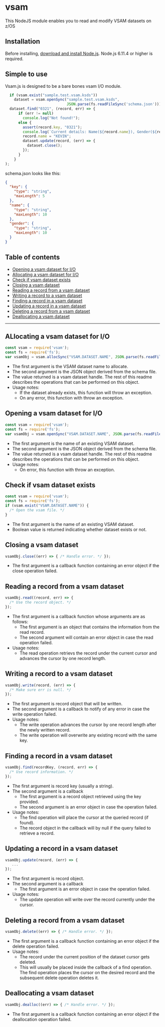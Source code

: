 # vsam
This NodeJS module enables you to read and modify VSAM datasets on z/OS

## Installation

<!--
This is a [Node.js](https://nodejs.org/en/) module available through the
[npm registry](https://www.npmjs.com/).
-->

Before installing, [download and install Node.js](https://developer.ibm.com/node/sdk/ztp/).
Node.js 6.11.4 or higher is required.

## Simple to use

Vsam.js is designed to be a bare bones vsam I/O module.

```js
  if (vsam.exist("sample.test.vsam.ksds"))
    dataset = vsam.openSync("sample.test.vsam.ksds",
                            JSON.parse(fs.readFileSync('schema.json')));
  dataset.find("0321", (record, err) => {
      if (err != null)
        console.log("Not found!");
      else {
        assert(record.key, "0321");
        console.log(`Current details: Name(${record.name}), Gender(${record.gender})`);
        record.name = "KEVIN";
        dataset.update(record, (err) => {
          dataset.close();
        });
      }
    }
);
```
schema.json looks like this:

```json
{
  "key": {
    "type": "string",
    "maxLength": 5
  },
  "name": {
    "type": "string",
    "maxLength": 10
  },
  "gender": {
    "type": "string",
    "maxLength": 10
  }
}
```

## Table of contents

- [Opening a vsam dataset for I/O](#opening-a-vsam-dataset-for-io)
- [Allocating a vsam dataset for I/O](#allocating-a-vsam-dataset-for-io)
- [Check if vsam dataset exists](#check-if-vsam-dataset-exists)
- [Closing a vsam dataset](#closing-a-vsam-dataset)
- [Reading a record from a vsam dataset](#reading-a-record-from-a-vsam-dataset)
- [Writing a record to a vsam dataset](#writing-a-record-to-a-vsam-dataset)
- [Finding a record in a vsam dataset](#finding-a-record-in-a-vsam-dataset)
- [Updating a record in a vsam dataset](#updating-a-record-in-a-vsam-dataset)
- [Deleting a record from a vsam dataset](#deleting-a-record-from-a-vsam-dataset)
- [Deallocating a vsam dataset](#deallocating-a-vsam-dataset)

---

## ALlocating a vsam dataset for I/O

```js
const vsam = require('vsam');
const fs = require('fs');
var vsamObj = vsam.allocSync("VSAM.DATASET.NAME", JSON.parse(fs.readFileSync('schema.json')));
```

* The first argument is the VSAM dataset name to allocate.
* The second argument is the JSON object derived from the schema file.
* The value returned is a vsam dataset handle. The rest of this readme describes the operations that can be performed on this object.
* Usage notes:
  * If the dataset already exists, this function will throw an exception.
  * On any error, this function with throw an exception.

## Opening a vsam dataset for I/O

```js
const vsam = require('vsam');
const fs = require('fs');
var vsamObj = vsam.openSync("VSAM.DATASET.NAME", JSON.parse(fs.readFileSync('schema.json')));
```

* The first argument is the name of an existing VSAM dataset.
* The second argument is the JSON object derived from the schema file.
* The value returned is a vsam dataset handle. The rest of this readme describes the operations that can be performed on this object.
* Usage notes:
  * On error, this function with throw an exception.

## Check if vsam dataset exists

```js
const vsam = require('vsam');
const fs = require('fs');
if (vsam.exist("VSAM.DATASET.NAME")) {
  /* Open the vsam file. */
}
```

* The first argument is the name of an existing VSAM dataset.
* Boolean value is returned indicating whether dataset exists or not.

## Closing a vsam dataset

```js
vsamObj.close((err) => { /* Handle error. */ });
```

* The first argument is a callback function containing an error object if the close operation failed.

## Reading a record from a vsam dataset

```js
vsamObj.read((record, err) => { 
  /* Use the record object. */
});
```

* The first argument is a callback function whose arguments are as follows:
  * The first argument is an object that contains the information from the read record.
  * The second argument will contain an error object in case the read operation failed.
* Usage notes:
  * The read operation retrievs the record under the current cursor and advances the cursor by one record length.

## Writing a record to a vsam dataset

```js
vsamObj.write(record, (err) => { 
  /* Make sure err is null. */
});
```

* The first argument is record object that will be written.
* The second argument is a callback to notify of any error in case the write operation failed.
* Usage notes:
  * The write operation advances the cursor by one record length after the newly written record.
  * The write operation will overwrite any existing record with the same key.

## Finding a record in a vsam dataset

```js
vsamObj.find(recordKey, (record, err) => { 
  /* Use record information. */
});
```

* The first argument is record key (usually a string).
* The second argument is a callback
  * The first argument is a record object retrieved using the key provided.
  * The second argument is an error object in case the operation failed.
* Usage notes:
  * The find operation will place the cursor at the queried record (if found).
  * The record object in the callback will by null if the query failed to retrieve a record.
  
## Updating a record in a vsam dataset

```js
vsamObj.update(record, (err) => { 
   ...
});
```

* The first argument is record object.
* The second argument is a callback
  * The first argument is an error object in case the operation failed.
* Usage notes:
  * The update operation will write over the record currently under the cursor.
  
## Deleting a record from a vsam dataset

```js
vsamObj.delete((err) => { /* Handle error. */ });
```

* The first argument is a callback function containing an error object if the delete operation failed.
* Usage notes:
  * The record under the current position of the dataset cursor gets deleted.
  * This will usually be placed inside the callback of a find operation. The find operation places
    the cursor on the desired record and the subsequent delete operation deletes it.

## Deallocating a vsam dataset

```js
vsamObj.dealloc((err) => { /* Handle error. */ });
```

* The first argument is a callback function containing an error object if the deallocation operation failed.
